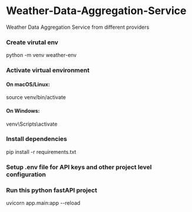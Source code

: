 # Weather-Data-Aggregation-Service
Weather Data Aggregation Service from different providers

### Create virutal env
python -m venv weather-env

### Activate virtual environment
#### On macOS/Linux:
source venv/bin/activate
#### On Windows:
venv\Scripts\activate

### Install dependencies
pip install -r requirements.txt

### Setup .env file for API keys and other project level configuration

### Run this python fastAPI project
uvicorn app.main:app --reload
